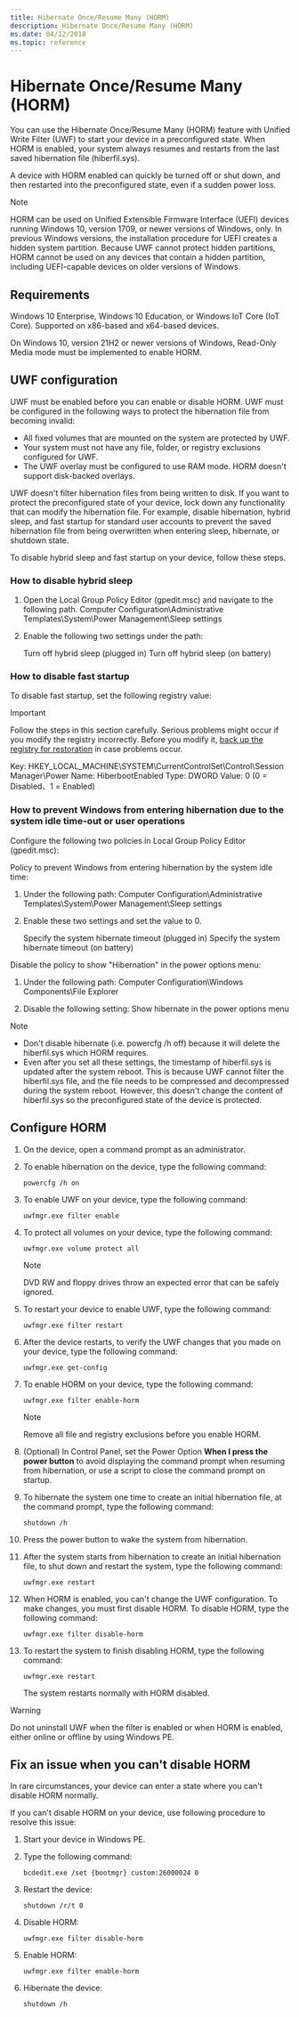 ```yaml
---
title: Hibernate Once/Resume Many (HORM)
description: Hibernate Once/Resume Many (HORM)
ms.date: 04/12/2018
ms.topic: reference
---
```


# Hibernate Once/Resume Many (HORM)

You can use the Hibernate Once/Resume Many (HORM) feature with Unified Write Filter (UWF) to start your device in a preconfigured state. When HORM is enabled, your system always resumes and restarts from the last saved hibernation file (hiberfil.sys).

A device with HORM enabled can quickly be turned off or shut down, and then restarted into the preconfigured state, even if a sudden power loss.

> [!NOTE]
> HORM can be used on Unified Extensible Firmware Interface (UEFI) devices running Windows 10, version 1709, or newer versions of Windows, only. In previous Windows versions, the installation procedure for UEFI creates a hidden system partition. Because UWF cannot protect hidden partitions, HORM cannot be used on any devices that contain a hidden partition, including UEFI-capable devices on older versions of Windows.

## Requirements

Windows 10 Enterprise, Windows 10 Education, or Windows IoT Core (IoT Core). Supported on x86-based and x64-based devices.

On Windows 10, version 21H2 or newer versions of Windows, Read-Only Media mode must be implemented to enable HORM.

## UWF configuration

UWF must be enabled before you can enable or disable HORM. UWF must be configured in the following ways to protect the hibernation file from becoming invalid:

- All fixed volumes that are mounted on the system are protected by UWF.
- Your system must not have any file, folder, or registry exclusions configured for UWF.
- The UWF overlay must be configured to use RAM mode. HORM doesn't support disk-backed overlays.

UWF doesn't filter hibernation files from being written to disk. If you want to protect the preconfigured state of your device, lock down any functionality that can modify the hibernation file. For example, disable hibernation, hybrid sleep, and fast startup for standard user accounts to prevent the saved hibernation file from being overwritten when entering sleep, hibernate, or shutdown state.

To disable hybrid sleep and fast startup on your device, follow these steps.

### How to disable hybrid sleep

1. Open the Local Group Policy Editor (gpedit.msc) and navigate to the following path.
   Computer Configuration\Administrative Templates\System\Power Management\Sleep settings

1. Enable the following two settings under the path:

   Turn off hybrid sleep (plugged in)
   Turn off hybrid sleep (on battery)

### How to disable fast startup

To disable fast startup, set the following registry value:

> [!IMPORTANT]
> Follow the steps in this section carefully. Serious problems might occur if you modify the registry incorrectly. Before you modify it, [back up the registry for restoration](https://support.microsoft.com/help/322756) in case problems occur.

Key: HKEY_LOCAL_MACHINE\SYSTEM\CurrentControlSet\Control\Session Manager\Power
Name: HiberbootEnabled
Type: DWORD
Value: 0 (0 = Disabled、1 = Enabled)

### How to prevent Windows from entering hibernation due to the system idle time-out or user operations

Configure the following two policies in Local Group Policy Editor (gpedit.msc):

Policy to prevent Windows from entering hibernation by the system idle time:

1. Under the following path:
   Computer Configuration\Administrative Templates\System\Power Management\Sleep settings

1. Enable these two settings and set the value to 0.

   Specify the system hibernate timeout (plugged in)
   Specify the system hibernate timeout (on battery)

Disable the policy to show "Hibernation" in the power options menu:

1. Under the following path:
   Computer Configuration\Windows Components\File Explorer

1. Disable the following setting:
   Show hibernate in the power options menu

> [!NOTE]
>
> - Don't disable hibernate (i.e. powercfg /h off) because it will delete the hiberfil.sys which HORM requires.
> - Even after you set all these settings, the timestamp of hiberfil.sys is updated after the system reboot. This is because UWF cannot filter the hiberfil.sys file, and the file needs to be compressed and decompressed during the system reboot. However, this doesn't change the content of hiberfil.sys so the preconfigured state of the device is protected.

## Configure HORM

1. On the device, open a command prompt as an administrator.
1. To enable hibernation on the device, type the following command:

    `powercfg /h on`

1. To enable UWF on your device, type the following command:

    `uwfmgr.exe filter enable`

1. To protect all volumes on your device, type the following command:

    `uwfmgr.exe volume protect all`

   > [!Note]
   > DVD RW and floppy drives throw an expected error that can be safely ignored.

1. To restart your device to enable UWF, type the following command:

    `uwfmgr.exe filter restart`

1. After the device restarts, to verify the UWF changes that you made on your device, type the following command:

    `uwfmgr.exe get-config`

1. To enable HORM on your device, type the following command:

    `uwfmgr.exe filter enable-horm`

   > [!Note]
   > Remove all file and registry exclusions before you enable HORM.

1. (Optional) In Control Panel, set the Power Option **When I press the power button** to avoid displaying the command prompt when resuming from hibernation, or use a script to close the command prompt on startup.
1. To hibernate the system one time to create an initial hibernation file, at the command prompt, type the following command:

    `shutdown /h`

1. Press the power button to wake the system from hibernation.
1. After the system starts from hibernation to create an initial hibernation file, to shut down and restart the system, type the following command:

    `uwfmgr.exe restart`

1. When HORM is enabled, you can't change the UWF configuration. To make changes, you must first disable HORM. To disable HORM, type the following command:

    `uwfmgr.exe filter disable-horm`

1. To restart the system to finish disabling HORM, type the following command:

    `uwfmgr.exe restart`

    The system restarts normally with HORM disabled.

> [!WARNING]
> Do not uninstall UWF when the filter is enabled or when HORM is enabled, either online or offline by using Windows PE.

## Fix an issue when you can't disable HORM

In rare circumstances, your device can enter a state where you can't disable HORM normally.

If you can't disable HORM on your device, use following procedure to resolve this issue:

1. Start your device in Windows PE.
1. Type the following command:

    `bcdedit.exe /set {bootmgr} custom:26000024 0`

1. Restart the device:

    `shutdown /r/t 0`

1. Disable HORM:

    `uwfmgr.exe filter disable-horm`

1. Enable HORM:

    `uwfmgr.exe filter enable-horm`

1. Hibernate the device:

   `shutdown /h`
